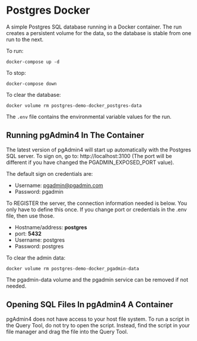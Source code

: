 # Postgres Docker
A simple Postgres SQL database running in a Docker container. The run creates a persistent volume for the data, so the
database is stable from one run to the next.

To run:
```text
docker-compose up -d
```

To stop:
```text
docker-compose down
```

To clear the database:
```text
docker volume rm postgres-demo-docker_postgres-data
```

The `.env` file contains the environmental variable values for the run.

## Running pgAdmin4 In The Container
The latest version of pgAdmin4 will start up automatically with the Postgres SQL server. To sign on, go to:
http://localhost:3100 (The port will be different if you have changed the PGADMIN_EXPOSED_PORT value).

The default sign on credentials are:
* Username: pgadmin@pgadmin.com
* Password: pgadmin


To REGISTER the server, the connection information needed is below. You only have to define this once. 
If you change port or credentials in the .env file, then use those.
* Hostname/address: **postgres**
* port: **5432**
* Username: postgres
* Password: postgres

To clear the admin data:
```text
docker volume rm postgres-demo-docker_pgadmin-data
```

The pgadmin-data volume and the pgadmin service can be removed if not needed.

## Opening SQL Files In pgAdmin4 A Container
pgAdmin4 does not have access to your host file system. To run a script in the Query Tool, do not try to open the script.
Instead, find the script in your file manager and drag the file into the Query Tool.